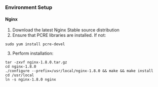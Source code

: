 ### Environment Setup

#### Nginx
1. Download the latest Nginx Stable source distribution
2. Ensure that PCRE libraries are installed.  If not:

  ```shell
  sudo yum install pcre-devel
  ```
3. Perform installation:

  ```console
  tar -zxvf nginx-1.8.0.tar.gz
  cd nginx-1.8.0
  ./configure --prefix=/usr/local/nginx-1.8.0 && make && make install
  cd /usr/local
  ln -s nginx-1.8.0 nginx
  ```
